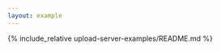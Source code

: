 ```yaml
---
layout: example
---
```


<div v-pre>
  {% include_relative upload-server-examples/README.md %}
</div>

